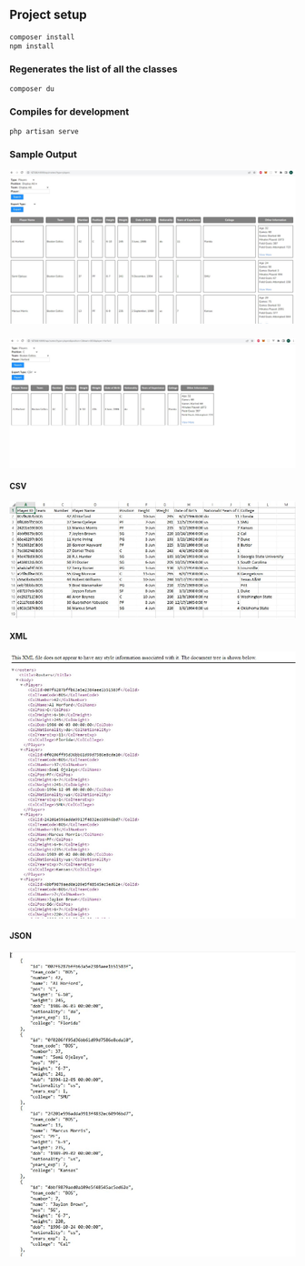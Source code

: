 ## Project setup
```
composer install
npm install
```

### Regenerates the list of all the classes
```
composer du
```

### Compiles for development
```
php artisan serve
```

### Sample Output
![Alt text](https://github.com/rycdesti/VIPTutorsExam/blob/2bd672601b33b35edf6193bed6bc75df5a7a63ad/sample/1.jpeg?raw=true "Optional Title")

###
![Alt text](https://github.com/rycdesti/VIPTutorsExam/blob/2bd672601b33b35edf6193bed6bc75df5a7a63ad/sample/2.jpeg?raw=true "Optional Title")

#### CSV
![Alt text](https://github.com/rycdesti/VIPTutorsExam/blob/2bd672601b33b35edf6193bed6bc75df5a7a63ad/sample/3.jpeg?raw=true "Optional Title")

#### XML
![Alt text](https://github.com/rycdesti/VIPTutorsExam/blob/2bd672601b33b35edf6193bed6bc75df5a7a63ad/sample/4.jpeg?raw=true "Optional Title")

#### JSON
![Alt text](https://github.com/rycdesti/VIPTutorsExam/blob/2bd672601b33b35edf6193bed6bc75df5a7a63ad/sample/5.jpeg?raw=true "Optional Title")
